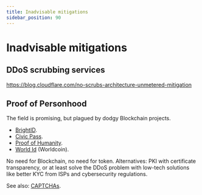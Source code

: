 ```yaml
---
title: Inadvisable mitigations
sidebar_position: 90
---
```


# Inadvisable mitigations

## DDoS scrubbing services

https://blog.cloudflare.com/no-scrubs-architecture-unmetered-mitigation

## Proof of Personhood

The field is promising, but plagued by dodgy Blockchain projects.

- [BrightID](https://www.brightid.org/).
- [Civic Pass](https://www.civic.com/).
- [Proof of Humanity](https://www.proofofhumanity.id/).
- [World Id](https://worldcoin.org/world-id) (Worldcoin).

No need for Blockchain, no need for token. Alternatives: PKI with certificate transparency, or at least solve the DDoS problem with low-tech solutions like better KYC from ISPs and cybersecurity regulations.

See also: [CAPTCHAs](captchas.md).
